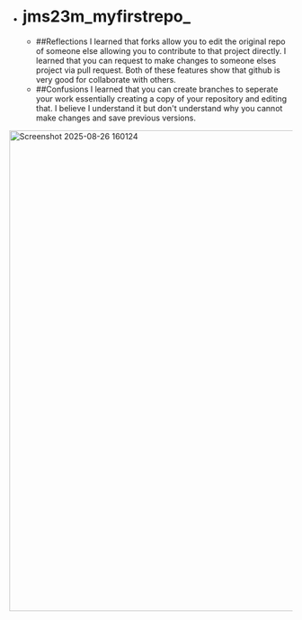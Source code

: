 - # jms23m_myfirstrepo_

  - ##Reflections
I learned that forks allow you to edit the original repo of someone else allowing you to contribute to that project directly. I learned that you can request to make changes to someone elses project via pull request. Both of these features show that github is very good for collaborate with others.
  - ##Confusions
I learned that you can create branches to seperate your work essentially creating a copy of your repository and editing that. I believe I understand it but don't understand why you cannot make changes and save previous versions.


<img width="1886" height="856" alt="Screenshot 2025-08-26 160124" src="https://github.com/user-attachments/assets/06474adb-1169-4860-a6ef-745bded2aee6" />
